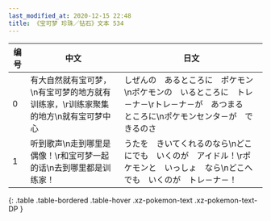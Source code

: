 ```yaml
---
last_modified_at: 2020-12-15 22:48
title: 《宝可梦 珍珠／钻石》文本 534
---
```

| 编号 | 中文 | 日文 |
| ---- | ---- | ---- |
| 0 | 有大自然就有宝可梦，\n有宝可梦的地方就有训练家，\r训练家聚集的地方\n就有宝可梦中心 | しぜんの　あるところに　ポケモン\nポケモンの　いるところに　トレ－ナ－\rトレ－ナ－が　あつまる　ところに\nポケモンセンタ－が　できるのさ |
| 1 | 听到歌声\n走到哪里是偶像！\r和宝可梦一起的话\n去到哪里都是训练家！ | うたを　きいてくれるのなら\nどこにでも　いくのが　アイドル！\rポケモンと　いっしょ　なら\nどこへでも　いくのが　トレ－ナ－！ |
{: .table .table-bordered .table-hover .xz-pokemon-text .xz-pokemon-text-DP }